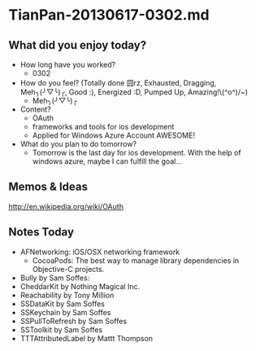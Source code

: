 # TianPan-20130617-0302.md
## What did you enjoy today?

- How long have you worked?
	- 0302
- How do you feel? (Totally done 囧rz, Exhausted, Dragging, Meh╮(╯▽╰)╭, Good :), Energized :D, Pumped Up, Amazing!\\(^o^)/~)
	-  Meh╮(╯▽╰)╭
- Content?
    - OAuth
    - frameworks and tools for ios development
    - Applied for Windows Azure Account AWESOME!
- What do you plan to do tomorrow?
	- Tomorrow is the last day for ios development. With the help of windows azure, maybe I can fulfill the goal...
		
## Memos & Ideas

http://en.wikipedia.org/wiki/OAuth

## Notes Today

- AFNetworking: iOS/OSX networking framework
  - CocoaPods: The best way to manage library dependencies in Objective-C projects.
- Bully by Sam Soffes: 
- CheddarKit by Nothing Magical Inc.
- Reachability by Tony Million
- SSDataKit by Sam Soffes
- SSKeychain by Sam Soffes
- SSPullToRefresh by Sam Soffes
- SSToolkit by Sam Soffes
- TTTAttributedLabel by Mattt Thompson


